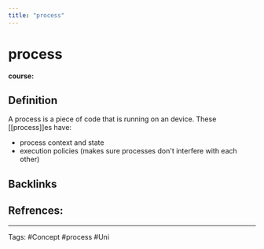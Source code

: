 ```yaml
---
title: "process"
---
```


# process
**course:**
## Definition
A process is a piece of code that is running on an device. These [[process]]es have:
- process context and state 
- execution policies (makes sure processes don't interfere with each other) 
## Backlinks

## Refrences:

---
Tags: #Concept #process #Uni 